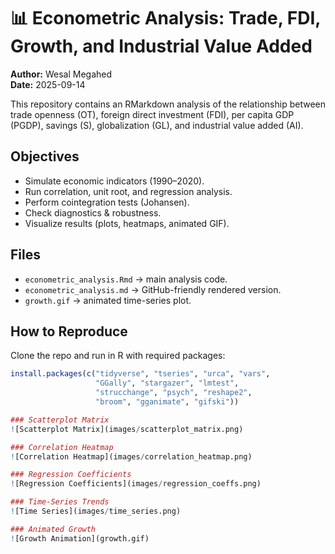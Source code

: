 # 📊 Econometric Analysis: Trade, FDI, Growth, and Industrial Value Added

**Author:** Wesal Megahed  
**Date:** 2025-09-14  

This repository contains an RMarkdown analysis of the relationship between trade openness (OT), foreign direct investment (FDI), per capita GDP (PGDP), savings (S), globalization (GL), and industrial value added (AI).  

## Objectives
- Simulate economic indicators (1990–2020).
- Run correlation, unit root, and regression analysis.
- Perform cointegration tests (Johansen).
- Check diagnostics & robustness.
- Visualize results (plots, heatmaps, animated GIF).

## Files
- `econometric_analysis.Rmd` → main analysis code.
- `econometric_analysis.md` → GitHub-friendly rendered version.
- `growth.gif` → animated time-series plot.

## How to Reproduce
Clone the repo and run in R with required packages:

```r
install.packages(c("tidyverse", "tseries", "urca", "vars", 
                   "GGally", "stargazer", "lmtest", 
                   "strucchange", "psych", "reshape2", 
                   "broom", "gganimate", "gifski"))

### Scatterplot Matrix
![Scatterplot Matrix](images/scatterplot_matrix.png)

### Correlation Heatmap
![Correlation Heatmap](images/correlation_heatmap.png)

### Regression Coefficients
![Regression Coefficients](images/regression_coeffs.png)

### Time-Series Trends
![Time Series](images/time_series.png)

### Animated Growth
![Growth Animation](growth.gif)

